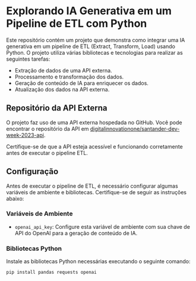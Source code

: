 # Explorando IA Generativa em um Pipeline de ETL com Python

Este repositório contém um projeto que demonstra como integrar uma IA generativa em um pipeline de ETL (Extract, Transform, Load) usando Python. O projeto utiliza várias bibliotecas e tecnologias para realizar as seguintes tarefas:

- Extração de dados de uma API externa.
- Processamento e transformação dos dados.
- Geração de conteúdo de IA para enriquecer os dados.
- Atualização dos dados na API externa.

## Repositório da API Externa

O projeto faz uso de uma API externa hospedada no GitHub. Você pode encontrar o repositório da API em [digitalinnovationone/santander-dev-week-2023-api](https://github.com/digitalinnovationone/santander-dev-week-2023-api).

Certifique-se de que a API esteja acessível e funcionando corretamente antes de executar o pipeline ETL.

## Configuração

Antes de executar o pipeline de ETL, é necessário configurar algumas variáveis de ambiente e bibliotecas. Certifique-se de seguir as instruções abaixo:

### Variáveis de Ambiente

- `openai_api_key`: Configure esta variável de ambiente com sua chave de API do OpenAI para a geração de conteúdo de IA.

### Bibliotecas Python

Instale as bibliotecas Python necessárias executando o seguinte comando:

```bash
pip install pandas requests openai
